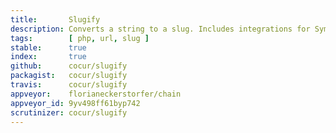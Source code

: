 ```yaml
---
title:       Slugify
description: Converts a string to a slug. Includes integrations for Symfony, Silex, Laraval and Twig.
tags:        [ php, url, slug ]
stable:      true
index:       true
github:      cocur/slugify
packagist:   cocur/slugify
travis:      cocur/slugify
appveyor:    florianeckerstorfer/chain
appveyor_id: 9yv498ff61byp742
scrutinizer: cocur/slugify
---
```

